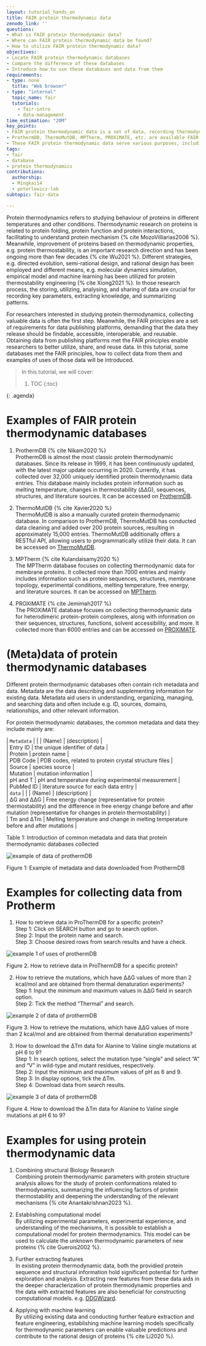 ```yaml
---
layout: tutorial_hands_on
title: FAIR protein thermodynamic data
zenodo_link: ''
questions:
- What is FAIR protein thermodynamic data?
- Where can FAIR protein thermodynamic data be found?
- How to utilize FAIR protein thermodynamic data?
objectives:
- Locate FAIR protein thermodynamic databases
- Compare the difference of these databases
- Introduce how to use these databases and data from them
requirements:
- type: none
  title: "Web browser"
- type: "internal"
  topic_name: fair
  tutorials:
    - fair-intro
    - data-management
time_estimation: "20M"
key_points:
- FAIR protein thermodynamic data is a set of data, recording thermodynamic parameters of proteins and meeting FAIR principles (findable, accessible, interoperable, and reusable).
- ProthermDB, ThermoMutDB, MPTherm, PROXiMATE, etc. are available FAIR protein thermodynamic databases.
- These FAIR protein thermodynamic data serve various purposes, including contributing to structural biology research, participating in constructing computational models, further extracting features, and applying with machine learning.
tags:
- fair
- database
- protein thermodynamics
contributions:
  authorship:
  - Mingkai14
  - poterlowicz-lab
subtopic: fair-data

---
```


Protein thermodynamics refers to studying behaviour of proteins in different temperatures and other conditions. Thermodynamic research on proteins is related to protein folding, protein function and protein interactions, facilitating to understand protein mechanism {% cite MozoVilliarias2006 %}. Meanwhile, improvement of proteins based on thermodynamic properties, e.g. protein thermostability, is an important research direction and has been ongoing more than few decades {% cite Wu2021 %}. Different strategies, e.g. directed evolution, semi-rational design, and rational design has been employed and different means, e.g. molecular dynamics simulation, empirical model and machine learning has been utilized for protein thermostability engineering {% cite Xiong2021 %}. In those research process, the storing, utilizing, analysing, and sharing of data are crucial for recording key parameters, extracting knowledge, and summarizing patterns. 

For researchers interested in studying protein thermodynamics, collecting valuable data is often the first step. Meanwhile, the FAIR principles are a set of requirements for data publishing platforms, demanding that the data they release should be findable, accessible, interoperable, and reusable. Obtaining data from publishing platforms met the FAIR principles enable researchers to better utilize, share, and reuse data. In this tutorial, some databases met the FAIR principles, how to collect data from them and examples of uses of those data will be introduced.

> <agenda-title></agenda-title>
>
> In this tutorial, we will cover:
>
> 1. TOC
> {:toc}
>
{: .agenda}

# Examples of FAIR protein thermodynamic databases

1. ProthermDB {% cite Nikam2020 %}  
ProthermDB is almost the most classic protein thermodynamic databases. Since its release in 1999, it has been continuously updated, with the latest major update occurring in 2020. Currently, it has collected over 32,000 uniquely identified protein thermodynamic data entries. This database mainly includes protein information such as melting temperature, changes in thermostability (ΔΔG), sequences, structures, and literature sources. It can be accessed on [ProthermDB](https://web.iitm.ac.in/bioinfo2/prothermdb/index.html).

2. ThermoMutDB {% cite Xavier2020 %}  
ThermoMutDB is also a manually curated protein thermodynamic database. In comparison to ProthermDB, ThermoMutDB has conducted data cleaning and added over 200 protein sources, resulting in approximately 15,000 entries. ThermoMutDB additionally offers a RESTful API, allowing users to programmatically utilize their data. It can be accessed on [ThermoMutDB](https://biosig.lab.uq.edu.au/thermomutdb/).

3. MPTherm {% cite Kulandaisamy2020 %}  
The MPTherm database focuses on collecting thermodynamic data for membrane proteins. It collected more than 7000 entries and mainly includes information such as protein sequences, structures, membrane topology, experimental conditions, melting temperature, free energy, and literature sources. It can be accessed on [MPTherm](https://www.iitm.ac.in/bioinfo/mptherm/).

4. PROXiMATE {% cite Jemimah2017 %}  
The PROXiMATE database focuses on collecting thermodynamic data for heterodimeric protein-protein complexes, along with information on their sequences, structures, functions, solvent accessibility, and more. It collected more than 6000 entries and can be accessed on [PROXiMATE](https://www.iitm.ac.in/bioinfo/PROXiMATE/index.html).

# (Meta)data of protein thermodynamic databases

Different protein thermodynamic databases often contain rich metadata and data. Metadata are the data describing and supplementing information for existing data. Metadata aid users in understanding, organizing, managing, and searching data and often include e.g. ID, sources, domains, relationships, and other relevant information.   

For protein thermodynamic databases, the common metadata and data they include mainly are:  

| `Metadata`        |                                                        |
| (Name)            |  (description)                                         |         
| Entry ID          |  the unique identifier of data                         |    
| Protein           |  protein name                                          |   
| PDB Code          |  PDB codes, related to protein crystal structure files |  
| Source            |  species source                                        |  
| Mutation          |  mutation information                                  |  
| pH and T          |  pH and temperature during experimental measurement    |  
| PubMed ID         |  literature source for each data entry                 |  
| `data`            |                                                        |
| (Name)            |  (description)                                         |         
| ΔG and ΔΔG        |  Free energy change (representative for protein thermostability) and the difference in free energy change before and after mutation (representative for changes in protein thermostability)                      |    
| Tm and ΔTm        |  Melting temperature and change in melting temperature before and after mutations                                                                    |    

Table 1: Introduction of common metadata and data that protein thermodynamic databases collected  

![example of data of prothermDB](./images/data_prothermDB.jpg)  

Figure 1: Example of metadata and data downloaded from ProthermDB  

# Examples for collecting data from Protherm

1. How to retrieve data in ProThermDB for a specific protein?  
     Step 1: Click on SEARCH button and go to search option.  
     Step 2: Input the protein name and search.  
     Step 3: Choose desired rows from search results and have a check.  

![example 1 of uses of prothermDB](./images/uses_prothermDB_1.jpg)  

Figure 2. How to retrieve data in ProThermDB for a specific protein?  

2. How to retrieve the mutations, which have ΔΔG values of more than 2 kcal/mol and are obtained from thermal denaturation experiments?  
     Step 1: Input the minimum and maximum values in ΔΔG field in search option.  
     Step 2: Tick the method “Thermal” and search.  

![example 2 of data of prothermDB](./images/uses_prothermDB_2.jpg)  

Figure 3. How to retrieve the mutations, which have ΔΔG values of more than 2 kcal/mol and are obtained from thermal denaturation experiments?  

3. How to download the ΔTm data for Alanine to Valine single mutations at pH 6 to 9?  
     Step 1: In search options, select the mutation type “single” and select “A” and “V” in wild-type and mutant residues, respectively.  
     Step 2: Input the minimum and maximum values of pH as 6 and 9.  
     Step 3: In display options, tick the ΔTm.  
     Step 4: Download data from search results.  

![example 3 of data of prothermDB](./images/uses_prothermDB_3.jpg)  

Figure 4. How to download the ΔTm data for Alanine to Valine single mutations at pH 6 to 9?  

# Examples for using protein thermodynamic data

1. Combining structural Biology Research  
Combining protein thermodynamic parameters with protein structure analysis allows for the study of protein conformations related to thermodynamics, summarizing the influencing factors of protein thermostability and deepening the understanding of the relevant mechanisms {% cite Anantakrishnan2023 %}.

2. Establishing computational model  
By utilizing experimental parameters, experimental experience, and understanding of the mechanisms, it is possible to establish a computational model for protein thermodynamics. This model can be used to calculate the unknown thermodynamic parameters of new proteins {% cite Guerois2002 %}.

3. Further extracting features  
In existing protein thermodynamic data, both the providied protein sequence and structural information hold significant potential for further exploration and analysis. Extracting new features from these data aids in the deeper characterization of protein thermodynamic properties and the data with extracted features are also beneficial for constructing computational models. e.g. [DDGWizard](https://github.com/Mingkai14/DDGWizard.git).

4. Applying with machine learning  
By utilizing existing data and conducting further feature extraction and feature engineering, establishing machine learning models specifically for thermodynamic parameters can enable valuable predictions and contribute to the rational design of proteins {% cite Li2020 %}.
